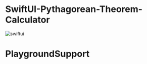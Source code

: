 # SwiftUI-Pythagorean-Theorem-Calculator


![swiftui](https://user-images.githubusercontent.com/51826786/103363161-811e5f80-4acb-11eb-802c-fe946923e920.png)



# PlaygroundSupport
